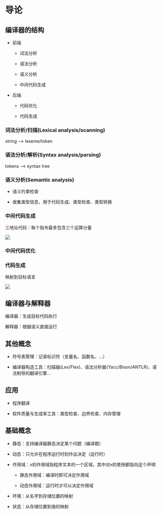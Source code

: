 # 导论

## 编译器的结构

- 前端
  
  - 词法分析
  
  - 语法分析
  
  - 语义分析
  
  - 中间代码生成

- 后端
  
  - 代码优化
  
  - 代码生成

### 词法分析/扫描(Lexical analysis/scanning)

string --> lexeme/token

### 语法分析/解析(Syntax analysis/parsing)

tokens --> syntax tree

### 语义分析(Semantic analysis)

- 语义约束检查

- 收集类型信息，用于代码生成、类型检查、类型转换

### 中间代码生成

三地址代码：每个指令最多包含三个运算分量

![](/home/whisper/.config/marktext/images/2023-03-14-19-19-01-image.png)

### 中间代码优化

### 代码生成

映射到目标语言

![](/home/whisper/.config/marktext/images/2023-03-14-19-20-07-image.png)

## 编译器与解释器

编译器：生成目标代码执行

解释器：根据语义直接运行

## 其他概念

- 符号表管理：记录标识符（变量名、函数名、...）

- 编译器构造工具：扫描器(Lex/Flex)、语法分析器(Yacc/Bison/ANTLR)、语法制导的翻译引擎...

## 应用

- 程序翻译

- 软件质量与生成率工具：类型检查、边界检查、内存管理

## 基础概念

- 静态：支持编译器静态决定某个问题（编译期）

- 动态：只允许在程序运行时刻作出决定（运行时）

- 作用域：x的作用域指程序文本的一个区域，其中对x的使用都指向这个声明
  
  - 静态作用域：编译时即可决定作用域
  
  - 动态作用域：运行时才可以决定作用域

- 环境：从名字到存储位置的映射

- 状态：从存储位置到值的映射
